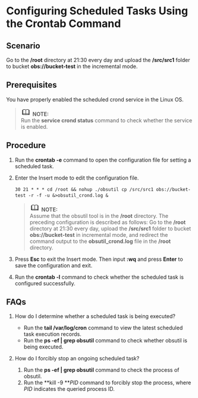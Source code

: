 # Configuring Scheduled Tasks Using the Crontab Command<a name="EN-US_TOPIC_0145848634"></a>

## Scenario<a name="section146005674214"></a>

Go to the  **/root**  directory at 21:30 every day and upload the  **/src/src1**  folder to bucket  **obs://bucket-test**  in the incremental mode.

## Prerequisites<a name="section16839141103914"></a>

You have properly enabled the scheduled crond service in the Linux OS.

>![](public_sys-resources/icon-note.gif) **NOTE:**   
>Run the  **service crond status**  command to check whether the service is enabled.  

## Procedure<a name="section13314111314402"></a>

1.  Run the  **crontab -e**  command to open the configuration file for setting a scheduled task.
2.  Enter the Insert mode to edit the configuration file.

    ```
    30 21 * * * cd /root && nohup ./obsutil cp /src/src1 obs://bucket-test -r -f -u &>obsutil_crond.log &
    ```

    >![](public_sys-resources/icon-note.gif) **NOTE:**   
    >Assume that the obsutil tool is in the  **/root**  directory. The preceding configuration is described as follows: Go to the  **/root**  directory at 21:30 every day, upload the  **/src/src1**  folder to bucket  **obs://bucket-test**  in incremental mode, and redirect the command output to the  **obsutil\_crond.log**  file in the  **/root**  directory.  

3.  Press  **Esc**  to exit the Insert mode. Then input  **:wq**  and press  **Enter**  to save the configuration and exit.
4.  Run the  **crontab -l**  command to check whether the scheduled task is configured successfully.

## FAQs<a name="section14418131348"></a>

1.  How do I determine whether a scheduled task is being executed?
    -   Run the  **tail /var/log/cron**  command to view the latest scheduled task execution records.
    -   Run the  **ps -ef | grep obsutil**  command to check whether obsutil is being executed.

2.  How do I forcibly stop an ongoing scheduled task?
    1.  Run the  **ps -ef | grep obsutil**  command to check the process of obsutil.
    2.  Run the  **kill -9 **_PID_  command to forcibly stop the process, where  _PID_  indicates the queried process ID.


